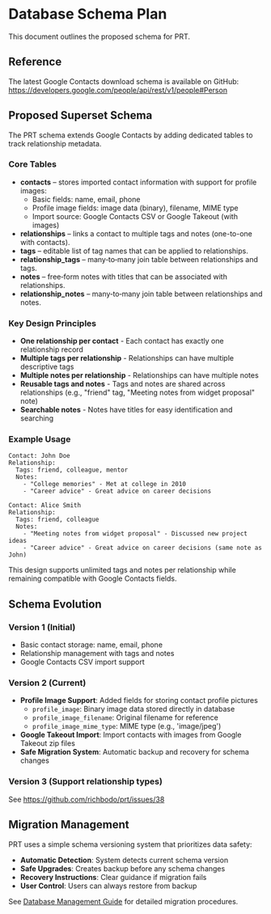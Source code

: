 # Database Schema Plan

This document outlines the proposed schema for PRT.

## Reference

The latest Google Contacts download schema is available on GitHub:
<https://developers.google.com/people/api/rest/v1/people#Person>

## Proposed Superset Schema

The PRT schema extends Google Contacts by adding dedicated tables to track relationship metadata.

### Core Tables

- **contacts** – stores imported contact information with support for profile images:
  - Basic fields: name, email, phone
  - Profile image fields: image data (binary), filename, MIME type
  - Import source: Google Contacts CSV or Google Takeout (with images)
- **relationships** – links a contact to multiple tags and notes (one-to-one with contacts).
- **tags** – editable list of tag names that can be applied to relationships.
- **relationship_tags** – many‑to‑many join table between relationships and tags.
- **notes** – free‑form notes with titles that can be associated with relationships.
- **relationship_notes** – many‑to‑many join table between relationships and notes.

### Key Design Principles

- **One relationship per contact** - Each contact has exactly one relationship record
- **Multiple tags per relationship** - Relationships can have multiple descriptive tags
- **Multiple notes per relationship** - Relationships can have multiple notes
- **Reusable tags and notes** - Tags and notes are shared across relationships (e.g., "friend" tag, "Meeting notes from widget proposal" note)
- **Searchable notes** - Notes have titles for easy identification and searching

### Example Usage

```
Contact: John Doe
Relationship:
  Tags: friend, colleague, mentor
  Notes:
    - "College memories" - Met at college in 2010
    - "Career advice" - Great advice on career decisions

Contact: Alice Smith
Relationship:
  Tags: friend, colleague
  Notes:
    - "Meeting notes from widget proposal" - Discussed new project ideas
    - "Career advice" - Great advice on career decisions (same note as John)
```

This design supports unlimited tags and notes per relationship while remaining compatible with Google Contacts fields.

## Schema Evolution

### Version 1 (Initial)
- Basic contact storage: name, email, phone
- Relationship management with tags and notes
- Google Contacts CSV import support

### Version 2 (Current)
- **Profile Image Support**: Added fields for storing contact profile pictures
  - `profile_image`: Binary image data stored directly in database
  - `profile_image_filename`: Original filename for reference
  - `profile_image_mime_type`: MIME type (e.g., 'image/jpeg')
- **Google Takeout Import**: Import contacts with images from Google Takeout zip files
- **Safe Migration System**: Automatic backup and recovery for schema changes

### Version 3 (Support relationship types)

See https://github.com/richbodo/prt/issues/38

## Migration Management

PRT uses a simple schema versioning system that prioritizes data safety:

- **Automatic Detection**: System detects current schema version
- **Safe Upgrades**: Creates backup before any schema changes
- **Recovery Instructions**: Clear guidance if migration fails
- **User Control**: Users can always restore from backup

See [Database Management Guide](DB_MANAGEMENT.md#database-schema-migrations) for detailed migration procedures.
